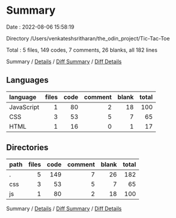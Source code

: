 # Summary

Date : 2022-08-06 15:58:19

Directory /Users/venkateshsritharan/the_odin_project/Tic-Tac-Toe

Total : 5 files,  149 codes, 7 comments, 26 blanks, all 182 lines

Summary / [Details](details.md) / [Diff Summary](diff.md) / [Diff Details](diff-details.md)

## Languages
| language | files | code | comment | blank | total |
| :--- | ---: | ---: | ---: | ---: | ---: |
| JavaScript | 1 | 80 | 2 | 18 | 100 |
| CSS | 3 | 53 | 5 | 7 | 65 |
| HTML | 1 | 16 | 0 | 1 | 17 |

## Directories
| path | files | code | comment | blank | total |
| :--- | ---: | ---: | ---: | ---: | ---: |
| . | 5 | 149 | 7 | 26 | 182 |
| css | 3 | 53 | 5 | 7 | 65 |
| js | 1 | 80 | 2 | 18 | 100 |

Summary / [Details](details.md) / [Diff Summary](diff.md) / [Diff Details](diff-details.md)
